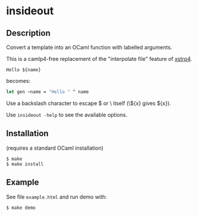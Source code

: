 insideout
=========

Description
-----------

Convert a template into an OCaml function with labelled arguments.

This is a camlp4-free replacement of the "interpolate file" feature of
[xstrp4](http://projects.camlcity.org/projects/xstrp4.html).

```
Hello ${name}
```

becomes:

```ocaml
let gen ~name = "Hello " ^ name
```
Use a backslash character to escape $ or \ itself (\\\${x} gives \${x}).

Use `insideout -help` to see the available options.

Installation
------------

(requires a standard OCaml installation)

```
$ make
$ make install
```

Example
-------

See file `example.html` and run demo with:
```
$ make demo
```
